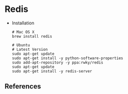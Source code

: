 # Redis

* Installation

  ```shell
  # Mac OS X
  brew install redis

  # Ubuntu
  # Latest Version
  sudo apt-get update
  sudo apt-get install -y python-software-properties
  sudo add-apt-repository -y ppa:rwky/redis
  sudo apt-get update
  sudo apt-get install -y redis-server
  ```

## References